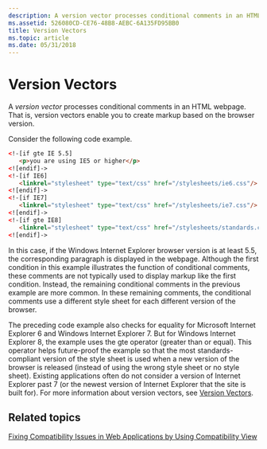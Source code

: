 ```yaml
---
description: A version vector processes conditional comments in an HTML webpage. That is, version vectors enable you to create markup based on the browser version.
ms.assetid: 526080CD-CE76-48B8-AEBC-6A135FD95BB0
title: Version Vectors
ms.topic: article
ms.date: 05/31/2018
---
```


# Version Vectors

A *version vector* processes conditional comments in an HTML webpage. That is, version vectors enable you to create markup based on the browser version.

Consider the following code example.


```HTML
<!-[if gte IE 5.5]
   <p>you are using IE5 or higher</p>
<![endif]->
<!-[if IE6]
   <linkrel="stylesheet" type="text/css" href="/stylesheets/ie6.css"/>
<![endif]->
<!-[if IE7]
   <linkrel="stylesheet" type="text/css" href="/stylesheets/ie7.css"/>
<![endif]->
<!-[if gte IE8]
   <linkrel="stylesheet" type="text/css" href="/stylesheets/standards.css"/>
<![endif]->
```



In this case, if the Windows Internet Explorer browser version is at least 5.5, the corresponding paragraph is displayed in the webpage. Although the first condition in this example illustrates the function of conditional comments, these comments are not typically used to display markup like the first condition. Instead, the remaining conditional comments in the previous example are more common. In these remaining comments, the conditional comments use a different style sheet for each different version of the browser.

The preceding code example also checks for equality for Microsoft Internet Explorer 6 and Windows Internet Explorer 7. But for Windows Internet Explorer 8, the example uses the gte operator (greater than or equal). This operator helps future-proof the example so that the most standards-compliant version of the style sheet is used when a new version of the browser is released (instead of using the wrong style sheet or no style sheet). Existing applications often do not consider a version of Internet Explorer past 7 (or the newest version of Internet Explorer that the site is built for). For more information about version vectors, see [Version Vectors](/previous-versions/cc817577(v=msdn.10)).

## Related topics

<dl> <dt>

[Fixing Compatibility Issues in Web Applications by Using Compatibility View](remediating-web-applications-and-add-ons.md)
</dt> </dl>

 

 



